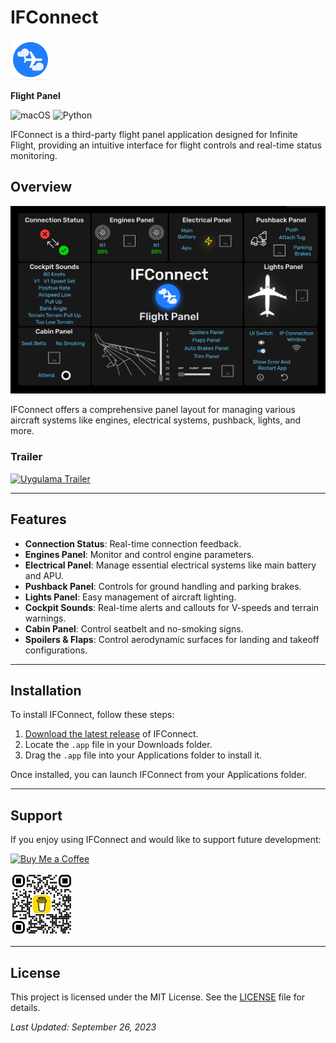 # **IFConnect**

<img src="Images/IFConnect_logo.png" alt="App Icon" width="64" height="64">

**Flight Panel**

![macOS](https://img.shields.io/badge/mac%20os-000000?style=for-the-badge&logo=macos&logoColor=F0F0F0)
![Python](https://img.shields.io/badge/python-3776AB?style=for-the-badge&logo=python&logoColor=white)

IFConnect is a third-party flight panel application designed for Infinite Flight, providing an intuitive interface for flight controls and real-time status monitoring.

## Overview

![IFConnect Layout](Images/IFConnect-Grid-Schema.jpg)

IFConnect offers a comprehensive panel layout for managing various aircraft systems like engines, electrical systems, pushback, lights, and more.


### Trailer

[![Uygulama Trailer](https://img.youtube.com/vi/NmA8Nm9CxFo/maxresdefault.jpg)](https://youtu.be/NmA8Nm9CxFo?si=K5k87iJdCOs8yqHk)

---

## Features

- **Connection Status**: Real-time connection feedback.
- **Engines Panel**: Monitor and control engine parameters.
- **Electrical Panel**: Manage essential electrical systems like main battery and APU.
- **Pushback Panel**: Controls for ground handling and parking brakes.
- **Lights Panel**: Easy management of aircraft lighting.
- **Cockpit Sounds**: Real-time alerts and callouts for V-speeds and terrain warnings.
- **Cabin Panel**: Control seatbelt and no-smoking signs.
- **Spoilers & Flaps**: Control aerodynamic surfaces for landing and takeoff configurations.

---

## Installation

To install IFConnect, follow these steps:

1. [Download the latest release](https://github.com/brk-ozs11/Mac-Circle/releases/latest) of IFConnect.
2. Locate the `.app` file in your Downloads folder.
3. Drag the `.app` file into your Applications folder to install it.

Once installed, you can launch IFConnect from your Applications folder.

---

## Support

If you enjoy using IFConnect and would like to support future development:

[![Buy Me a Coffee](https://www.buymeacoffee.com/assets/img/guidelines/download-assets-2.svg)](https://www.buymeacoffee.com/berkozus117)

<img src="images/bmc_qr.png" alt="QR Code" width="100">

---

## License

This project is licensed under the MIT License. See the [LICENSE](LICENSE) file for details.

_Last Updated: September 26, 2023_
